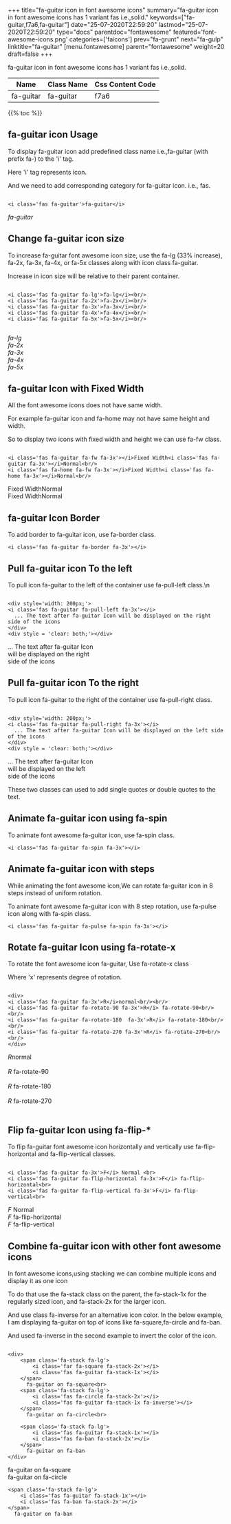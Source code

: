 +++
title="fa-guitar icon in font awesome icons"
summary="fa-guitar icon in font awesome icons has 1 variant fas i.e.,solid."
keywords=["fa-guitar,f7a6,fa-guitar"]
date="25-07-2020T22:59:20"
lastmod="25-07-2020T22:59:20"
type="docs"
parentdoc="fontawesome"
featured='font-awesome-icons.png'
categories=['faicons']
prev="fa-grunt"
next="fa-gulp"
linktitle="fa-guitar"
[menu.fontawesome]
parent="fontawesome"
weight=20
draft=false
+++


fa-guitar icon in font awesome icons has 1 variant fas i.e.,solid.

<div class='table-responsive'><table class='table'><thead><tr><th>Name</th><th>Class Name</th><th>Css Content Code</th></tr></thead><tbody><tr><td>fa-guitar</td><td>fa-guitar</td><td>f7a6</td></tr></tbody></table></div>


{{% toc %}}


## fa-guitar icon Usage

To display fa-guitar icon add predefined class name i.e.,fa-guitar (with prefix fa-) to the 'i' tag.

Here 'i' tag represents icon.

And we need to add corresponding category for fa-guitar icon. i.e., fas.


```

<i class='fas fa-guitar'>fa-guitar</i>
```

<i class='fas fa-guitar'>fa-guitar</i>




## Change fa-guitar icon size
To increase fa-guitar font awesome icon size, use the fa-lg (33% increase), fa-2x, fa-3x, fa-4x, or fa-5x classes along with icon class fa-guitar.

Increase in icon size will be relative to their parent container. 

```

<i class='fas fa-guitar fa-lg'>fa-lg</i><br/>
<i class='fas fa-guitar fa-2x'>fa-2x</i><br/>
<i class='fas fa-guitar fa-3x'>fa-3x</i><br/>
<i class='fas fa-guitar fa-4x'>fa-4x</i><br/>
<i class='fas fa-guitar fa-5x'>fa-5x</i><br/>
            
```

<i class='fas fa-guitar fa-lg'>fa-lg</i><br/>
<i class='fas fa-guitar fa-2x'>fa-2x</i><br/>
<i class='fas fa-guitar fa-3x'>fa-3x</i><br/>
<i class='fas fa-guitar fa-4x'>fa-4x</i><br/>
<i class='fas fa-guitar fa-5x'>fa-5x</i><br/>
            



## fa-guitar Icon with Fixed Width 

All the font awesome icons does not have same width.

For example fa-guitar icon and fa-home may not have same height and width.

So to display two icons with fixed width and height we can use fa-fw class.


```

<i class='fas fa-guitar fa-fw fa-3x'></i>Fixed Width<i class='fas fa-guitar fa-3x'></i>Normal<br/>
<i class='fas fa-home fa-fw fa-3x'></i>Fixed Width<i class='fas fa-home fa-3x'></i>Normal<br/>
```

<i class='fas fa-guitar fa-fw fa-3x'></i>Fixed Width<i class='fas fa-guitar fa-3x'></i>Normal<br/>
<i class='fas fa-home fa-fw fa-3x'></i>Fixed Width<i class='fas fa-home fa-3x'></i>Normal<br/>



## fa-guitar Icon Border 

To add border to fa-guitar icon, use fa-border class.


```
<i class='fas fa-guitar fa-border fa-3x'></i>

```
<i class='fas fa-guitar fa-border fa-3x'></i>





## Pull fa-guitar icon To the left

To pull icon fa-guitar to the left of the container use fa-pull-left class.\n

```

<div style='width: 200px;'>
<i class='fas fa-guitar fa-pull-left fa-3x'></i>
  ... The text after fa-guitar Icon will be displayed on the right side of the icons
</div>
<div style = 'clear: both;'></div>
```

<div style='width: 200px;'>
<i class='fas fa-guitar fa-pull-left fa-3x'></i>
  ... The text after fa-guitar Icon will be displayed on the right side of the icons
</div>
<div style = 'clear: both;'></div>




## Pull fa-guitar icon To the right
To pull icon fa-guitar to the right of the container use fa-pull-right class.

```

<div style='width: 200px;'>
<i class='fas fa-guitar fa-pull-right fa-3x'></i>
  ... The text after fa-guitar Icon will be displayed on the left side of the icons
</div>
<div style = 'clear: both;'></div>
```

<div style='width: 200px;'>
<i class='fas fa-guitar fa-pull-right fa-3x'></i>
  ... The text after fa-guitar Icon will be displayed on the left side of the icons
</div>
<div style = 'clear: both;'></div>

These two classes can used to add single quotes or double quotes to the text.


## Animate fa-guitar icon using fa-spin
To animate font awesome fa-guitar icon, use fa-spin class.

```
<i class='fas fa-guitar fa-spin fa-3x'></i>
```
<i class='fas fa-guitar fa-spin fa-3x'></i>




## Animate fa-guitar icon with steps
While animating the font awesome icon,We can rotate fa-guitar icon in 8 steps instead of uniform rotation.

To animate font awesome fa-guitar icon with 8 step rotation, use fa-pulse icon along with fa-spin class.


```
<i class='fas fa-guitar fa-pulse fa-spin fa-3x'></i>

```
<i class='fas fa-guitar fa-pulse fa-spin fa-3x'></i>





## Rotate fa-guitar Icon using fa-rotate-x
To rotate the font awesome icon fa-guitar, Use fa-rotate-x class

Where 'x' represents degree of rotation.


```

<div>
<i class='fas fa-guitar fa-3x'>R</i>normal<br/><br/>
<i class='fas fa-guitar fa-rotate-90 fa-3x'>R</i> fa-rotate-90<br/><br/> 
<i class='fas fa-guitar fa-rotate-180  fa-3x'>R</i> fa-rotate-180<br/><br/> 
<i class='fas fa-guitar fa-rotate-270 fa-3x'>R</i> fa-rotate-270<br/><br/>
</div>
```

<div>
<i class='fas fa-guitar fa-3x'>R</i>normal<br/><br/>
<i class='fas fa-guitar fa-rotate-90 fa-3x'>R</i> fa-rotate-90<br/><br/> 
<i class='fas fa-guitar fa-rotate-180  fa-3x'>R</i> fa-rotate-180<br/><br/> 
<i class='fas fa-guitar fa-rotate-270 fa-3x'>R</i> fa-rotate-270<br/><br/>
</div>




## Flip fa-guitar Icon using fa-flip-*
To flip fa-guitar font awesome icon horizontally and vertically use fa-flip-horizontal and fa-flip-vertical classes. 

```

<i class='fas fa-guitar fa-3x'>F</i> Normal <br>
<i class='fas fa-guitar fa-flip-horizontal fa-3x'>F</i> fa-flip-horizontal<br>
<i class='fas fa-guitar fa-flip-vertical fa-3x'>F</i> fa-flip-vertical<br>
```

<i class='fas fa-guitar fa-3x'>F</i> Normal <br>
<i class='fas fa-guitar fa-flip-horizontal fa-3x'>F</i> fa-flip-horizontal<br>
<i class='fas fa-guitar fa-flip-vertical fa-3x'>F</i> fa-flip-vertical<br>




## Combine fa-guitar icon with other font awesome icons
In font awesome icons,using stacking we can combine multiple icons and display it as one icon 

To do that use the fa-stack class on the parent, the fa-stack-1x for the regularly sized icon, and fa-stack-2x for the larger icon.

And use class fa-inverse for an alternative icon color. 
In the below example, I am displaying fa-guitar on top of icons like fa-square,fa-circle and fa-ban.

And used fa-inverse in the second example to invert the color of the icon.

```

<div>
    <span class='fa-stack fa-lg'>
        <i class='far fa-square fa-stack-2x'></i>
        <i class='fas fa-guitar fa-stack-1x'></i>
    </span>
      fa-guitar on fa-square<br>
    <span class='fa-stack fa-lg'>
        <i class='fas fa-circle fa-stack-2x'></i>
        <i class='fas fa-guitar fa-stack-1x fa-inverse'></i>
    </span>
      fa-guitar on fa-circle<br>

    <span class='fa-stack fa-lg'>
        <i class='fas fa-guitar fa-stack-1x'></i>
        <i class='fas fa-ban fa-stack-2x'></i>
    </span>
      fa-guitar on fa-ban
</div>
```

<div>
    <span class='fa-stack fa-lg'>
        <i class='far fa-square fa-stack-2x'></i>
        <i class='fas fa-guitar fa-stack-1x'></i>
    </span>
      fa-guitar on fa-square<br>
    <span class='fa-stack fa-lg'>
        <i class='fas fa-circle fa-stack-2x'></i>
        <i class='fas fa-guitar fa-stack-1x fa-inverse'></i>
    </span>
      fa-guitar on fa-circle<br>

    <span class='fa-stack fa-lg'>
        <i class='fas fa-guitar fa-stack-1x'></i>
        <i class='fas fa-ban fa-stack-2x'></i>
    </span>
      fa-guitar on fa-ban
</div>







